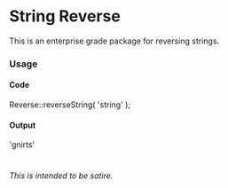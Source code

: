 # String Reverse

This is an enterprise grade package for reversing strings.


### Usage

#### Code
Reverse::reverseString( 'string' );
#### Output
'gnirts'


 #
 #
 #





###### This is intended to be satire.